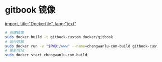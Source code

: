 # gitbook 镜像

[import, title:"Dockerfile", lang:"text"](Dockerfile)

```bash
# 创建镜像
sudo docker build -t gitbook-custom docker/gitbook
# 运行容器
sudo docker run -v "$PWD:/www" --name=chengwanlu-com-build gitbook-custom
# 更新网站
sudo docker start chengwanlu-com-build
```
